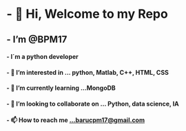 # - 👋 Hi, Welcome to my Repo
## - I’m @BPM17
#### - I´m a python developer
#### - 👀 I’m interested in ... python, Matlab, C++, HTML, CSS
#### - 🌱 I’m currently learning ...MongoDB
#### - 💞️ I’m looking to collaborate on ... Python, data science, IA
#### - 📫 How to reach me ...barucpm17@gmail.com

<!---
BPM17/BPM17 is a ✨ special ✨ repository because its `README.md` (this file) appears on your GitHub profile.
You can click the Preview link to take a look at your changes.
--->
